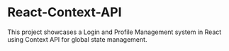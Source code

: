 # React-Context-API

This project showcases a Login and Profile Management system in React using Context API for global state management.
